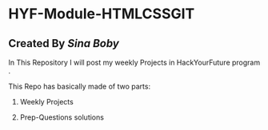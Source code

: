 # HYF-Module-HTMLCSSGIT
## Created By *Sina Boby*


In This Repository I will post my weekly Projects in HackYourFuture program .

This Repo has basically made of two parts:

1. Weekly Projects

2. Prep-Questions solutions
